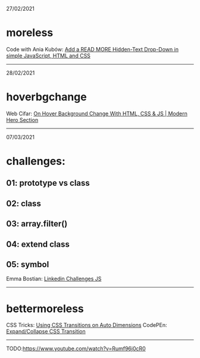 27/02/2021

# moreless
Code with Ania Kubów: [Add a READ MORE Hidden-Text Drop-Down in simple JavaScript, HTML and CSS](https://www.youtube.com/watch?v=kQW-MXriUIU)

<hr>

28/02/2021

# hoverbgchange
Web Cifar: [On Hover Background Change With HTML, CSS & JS | Modern Hero Section](https://www.youtube.com/watch?v=qDxlBe2OhJU)

<hr>



07/03/2021

# challenges:
## 01: prototype vs class
## 02: class
## 03: array.filter()
## 04: extend class
## 05: symbol
Emma Bostian: [Linkedin Challenges JS](https://www.linkedin.com/learning/code-challenges-javascript)

<hr>

# bettermoreless
CSS Tricks: [Using CSS Transitions on Auto Dimensions](https://css-tricks.com/using-css-transitions-auto-dimensions/)
CodePEn: [Expand/Collapse CSS Transition](https://codepen.io/mbxtr/pen/pCfcy?js-preprocessor=none)

<hr>

TODO:https://www.youtube.com/watch?v=Rumf96j0cR0